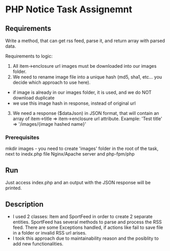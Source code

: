 # PHP Notice Task Assignemnt

## Requirements

Write a method, that can get rss feed, parse it, and return array with parsed data.

Requirements to logic:
1. All item->enclosure url images must be downloaded into our images folder.
2. We need to rename image file into a unique hash (md5, sha1, etc... you decide which approach to use here).
- if image is already in our images folder, it is used, and we do NOT download duplicate
- we use this image hash in response, instead of original url
3. We need a response ($dataJson) in JSON format, that will contain an array of item->title => item->enclosure url attribute. Example: 'Test title' => '/images/{image hashed name}'

### Prerequisites

mkdir images - you need to create 'images' folder in the root of the task, next to inedx.php file
Nginx/Apache server and php-fpm/php

## Run

Just access index.php and an output with the JSON response will be printed.

## Description

* I used 2 classes: Item and SportFeed in order to create 2 separate entities. SportFeed has several methods to parse and process the RSS feed. There are some Exceptions handled, if actions like fail to save file in a folder or invalid RSS url arises.
* I took this approach due to maintainability reason and the posiblity to add new functionalities.

